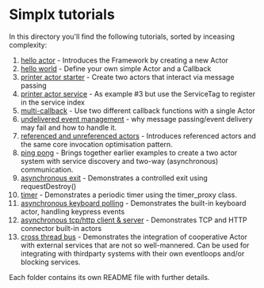 # Simplx tutorials

In this directory you'll find the following tutorials, sorted by inceasing complexity:

1. [hello actor](./01_hello_actor/README.md) - Introduces the Framework by creating a new Actor
2. [hello world](./02_hello_world/README.md) - Define your own simple Actor and a Callback
3. [printer actor starter](./03_printer_actor_starter/README.md) - Create two actors that interact via message passing
4. [printer actor service](./04_printer_actor_service/README.md) - As example #3 but use the ServiceTag to register in the service index
5. [multi-callback](./05_multi_callback/README.md) - Use two different callback functions with a single Actor
6. [undelivered event management](./06_undelivered_event_management/README.md) - why message passing/event delivery may fail and how to handle it.
7. [referenced and unreferenced actors](./07_referenced_unreferenced_actor/README.md) - Introduces referenced actors and the same core invocation optimisation pattern. 
8. [ping pong](./08_pingpong/README.md) - Brings together earlier examples to create a two actor system with service discovery and two-way (asynchronous) communication. 
9. [asynchronous exit](./09_sync_exit/README.md) - Demonstrates a controlled exit using requestDestroy()
10. [timer](./10_timer/README.md) - Demonstrates a periodic timer using the timer_proxy class.
11. [asynchronous keyboard polling](./11_keyboard_actor/README.md) - Demonstrates the built-in keyboard actor, handling keypress events
12. [asynchronous tcp/http client & server](./12_connector/README.md) - Demonstrates TCP and HTTP connector built-in actors
13. [cross thread bus](./13_cross_thread_bus/README.md) - Demonstrates the integration of cooperative Actor with external services that are not so well-mannered. Can be used for integrating with thirdparty systems with their own eventloops and/or blocking services.

Each folder contains its own README file with further details.
